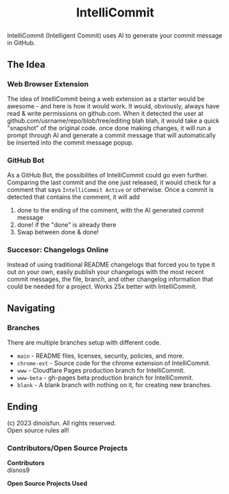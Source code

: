 # <p align="center">IntelliCommit</p>
IntelliCommit (Intelligent Commit) uses AI to generate your commit message in GitHub.

## The Idea
### Web Browser Extension
The idea of IntelliCommit being a web extension as a starter would be awesome - and here is how it would work. It would, obviously, always have read & write permissions on github.com. When it detected the user at github.com/usrname/repo/blob/tree/editing blah blah, it would take a quick "snapshot" of the original code. once done making changes, it will run a prompt through AI and generate a commit message that will automatically be inserted into the commit message popup.

### GitHub Bot
As a GitHub Bot, the possibilites of IntelliCommit could go even further. Comparing the last commit and the one just released, it would check for a comment that says `IntelliCommit Active` or otherwise. Once a commit is detected that contains the comment, it will add
1. done to the ending of the comment, with the AI generated commit message
2. done! if the "done" is already there
3. Swap between done & done!

### Succesor: Changelogs Online
Instead of using traditional README changelogs that forced you to type it out on your own, easily publish your changelogs with the most recent commit messages, the file, branch, and other changelog information that could be needed for a project. Works 25x better with IntelliCommit.

## Navigating
### Branches
There are multiple branches setup with different code.
- `main` - README files, licenses, security, policies, and more.
- `chrome-ext` - Source code for the chrome extension of IntelliCommit.
- `www` - Cloudflare Pages production branch for IntelliCommit.
- `www-beta` - gh-pages beta production branch for IntelliCommit.
- `blank` - A blank branch with nothing on it, for creating new branches.


## Ending
(c) 2023 dinoisfun. All rights reserved.<br>Open source rules all!
### Contributors/Open Source Projects
<b>Contributors</b><br>
disnos9<br>

<b>Open Source Projects Used</b><br>
